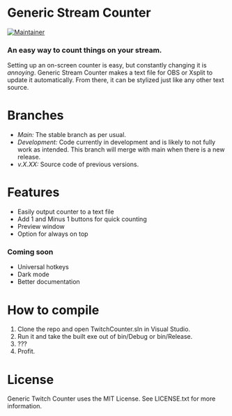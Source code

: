 # Generic Stream Counter
[![Maintainer](https://img.shields.io/badge/maintainer-njshockey-blue)](https://github.com/njshockey)

### An easy way to count things on your stream.

Setting up an on-screen counter is easy, but constantly changing it is *annoying*. Generic Stream Counter makes a text file for OBS or Xsplit to update it automatically. From there, it can be stylized just like any other text source.

# Branches
- *Main:* The stable branch as per usual.
- *Development:* Code currently in development and is likely to not fully work as intended. This branch will merge with main when there is a new release.
- *v.X.XX:* Source code of previous versions.

# Features
- Easily output counter to a text file
- Add 1 and Minus 1 buttons for quick counting
- Preview window
- Option for always on top

### Coming soon
- Universal hotkeys
- Dark mode
- Better documentation

# How to compile
1. Clone the repo and open TwitchCounter.sln in Visual Studio.
2. Run it and take the built exe out of bin/Debug or bin/Release.
3. ???
4. Profit.

# License
Generic Twitch Counter uses the MIT License. See LICENSE.txt for more information.
